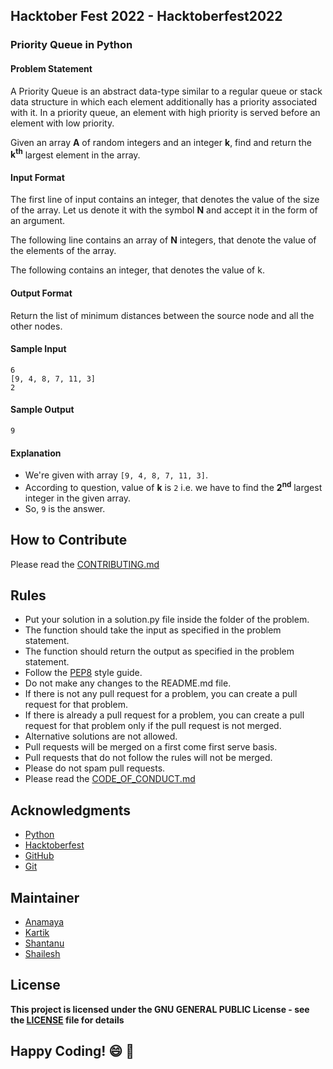 ## Hacktober Fest 2022 - Hacktoberfest2022
### Priority Queue in Python

#### Problem Statement
A Priority Queue is an abstract data-type similar to a regular queue or stack data structure in which each element additionally has a priority associated with it. In a priority queue, an element with high priority is served before an element with low priority.

Given an array **A** of random integers and an integer **k**, find and return the **k<sup>th</sup>** largest element in the array.

#### Input Format
The first line of input contains an integer, that denotes the value of the size of the array. Let us denote it with the symbol **N** and accept it in the form of an argument.

The following line contains an array of **N** integers, that denote the value of the elements of the array.

The following contains an integer, that denotes the value of k.

#### Output Format
Return the list of minimum distances between the source node and all the other nodes.

#### Sample Input
```
6
[9, 4, 8, 7, 11, 3]
2
```

#### Sample Output
```
9
```

#### Explanation
- We're given with array ```[9, 4, 8, 7, 11, 3]```.
- According to question, value of **k** is ```2``` i.e. we have to find the **2<sup>nd</sup>** largest integer in the given array.
- So, ```9``` is the answer.

## How to Contribute
Please read the [CONTRIBUTING.md](../../CONTRIBUTING.md)

## Rules
- Put your solution in a solution.py file inside the folder of the problem.
- The function should take the input as specified in the problem statement.
- The function should return the output as specified in the problem statement.
- Follow the [PEP8](https://www.python.org/dev/peps/pep-0008/) style guide.
- Do not make any changes to the README.md file.
- If there is not any pull request for a problem, you can create a pull request for that problem.
- If there is already a pull request for a problem, you can create a pull request for that problem only if the pull request is not merged.
- Alternative solutions are not allowed.
- Pull requests will be merged on a first come first serve basis.
- Pull requests that do not follow the rules will not be merged.
- Please do not spam pull requests.
- Please read the [CODE_OF_CONDUCT.md](../../CODE_OF_CONDUCT.md)

## Acknowledgments
- [Python](https://www.python.org/)
- [Hacktoberfest](https://hacktoberfest.digitalocean.com/)
- [GitHub](https://github.com)
- [Git](https://git-scm.com/)

## Maintainer
- [Anamaya](https://www.linkedin.com/in/anamaya1729/)
- [Kartik](https://github.com/kartik007007)
- [Shantanu](https://github.com/neutralWire)
- [Shailesh](https://github.com/ShaileshKumar007)

## License
**This project is licensed under the GNU GENERAL PUBLIC License - see the [LICENSE](../../LICENSE) file for details**

## Happy Coding! :smile: :tada:
